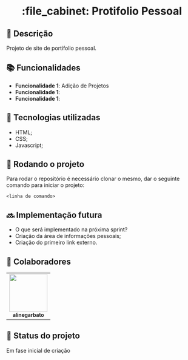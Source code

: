<h1 align="center">:file_cabinet: Protifolio Pessoal</h1>

## :memo: Descrição
Projeto de site de portifolio pessoal. 

## :books: Funcionalidades
* <b>Funcionalidade 1</b>: Adição de Projetos
* <b>Funcionalidade 1</b>: 
* <b>Funcionalidade 1</b>: 

## :wrench: Tecnologias utilizadas
* HTML;
* CSS;
* Javascript;

## :rocket: Rodando o projeto
Para rodar o repositório é necessário clonar o mesmo, dar o seguinte comando para iniciar o projeto:
```
<linha de comando>
```

## :soon: Implementação futura
* O que será implementado na próxima sprint?
* Criação da área de informações pessoais;
* Criação do primeiro link externo.

## :handshake: Colaboradores
<table>
  <tr>
    <td align="center">
      <a href="http://github.com/alinegarbato">
        <img src="https://github.com/alinegarbato/todoapp/blob/main/octocat-1679669901194.png" width="100px;"/><br>
        <sub>
          <b>alinegarbato</b>
        </sub>
      </a>
    </td>
  </tr>
</table>

## :dart: Status do projeto

Em fase inicial de criação
